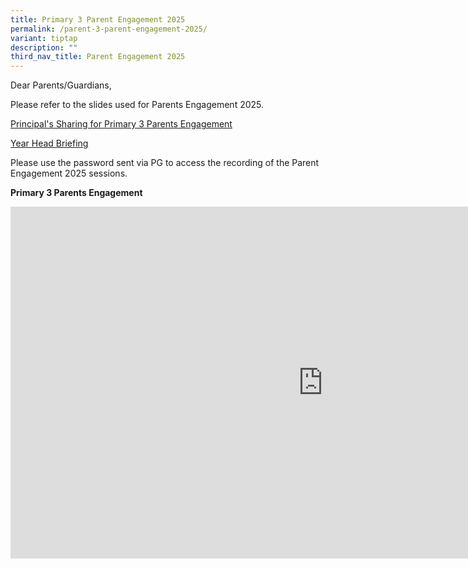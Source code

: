 ```yaml
---
title: Primary 3 Parent Engagement 2025
permalink: /parent-3-parent-engagement-2025/
variant: tiptap
description: ""
third_nav_title: Parent Engagement 2025
---
```

<p>Dear Parents/Guardians,</p>
<p>Please refer to the slides used for Parents Engagement 2025.</p>
<p><a href="/files/Principal_s_Briefing__P3_Parents__Engagement_2025.pdf" rel="noopener nofollow" target="_blank">Principal's Sharing for Primary 3 Parents Engagement</a>
</p>
<p><a href="/files/Year_Head__P3_Parents_Engagement_Briefing_2025.pdf" rel="noopener nofollow" target="_blank">Year Head Briefing</a>
</p>
<p>Please use the password sent via PG to access the recording of the Parent
Engagement 2025 sessions.</p>
<p><strong>Primary 3 Parents Engagement</strong>
</p>
<div class="iframe-wrapper">
<iframe height="563" width="1000" allowfullscreen="true" frameborder="0" src="https://player.vimeo.com/video/1056712852?badge=0&amp;autopause=0&amp;player_id=0&amp;app_id=58479"></iframe>
</div>
<p></p>